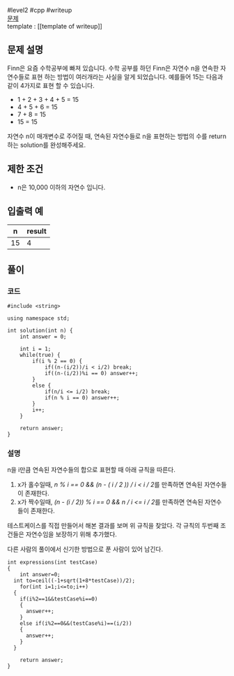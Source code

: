 
#level2 #cpp #writeup  
[문제](https://school.programmers.co.kr/learn/courses/30/lessons/12924)  
template : [[template of writeup]]  

## 문제 설명  

Finn은 요즘 수학공부에 빠져 있습니다. 수학 공부를 하던 Finn은 자연수 n을 연속한 자연수들로 표현 하는 방법이 여러개라는 사실을 알게 되었습니다. 예를들어 15는 다음과 같이 4가지로 표현 할 수 있습니다.  

- 1 + 2 + 3 + 4 + 5 = 15  
- 4 + 5 + 6 = 15  
- 7 + 8 = 15  
- 15 = 15  

자연수 n이 매개변수로 주어질 때, 연속된 자연수들로 n을 표현하는 방법의 수를 return하는 solution를 완성해주세요.  

## 제한 조건  

- n은 10,000 이하의 자연수 입니다.  

## 입출력 예  

| n   | result |  
| --- | ------ |  
| 15  | 4      |  

## 풀이  

### 코드  

```  
#include <string>  

using namespace std;  

int solution(int n) {  
    int answer = 0;  
    
    int i = 1;  
    while(true) {  
        if(i % 2 == 0) {  
            if((n-(i/2))/i < i/2) break;  
            if((n-(i/2))%i == 0) answer++;  
        }  
        else {  
            if(n/i <= i/2) break;  
            if(n % i == 0) answer++;  
        }  
        i++;  
    }  
    
    return answer;  
}  
```  

### 설명  

n을 i만큼 연속된 자연수들의 합으로 표현할 때 아래 규칙을 따른다.  

1. x가 홀수일때, *n % i == 0 && (n - ( i / 2 )) / i < i / 2*를 만족하면 연속된 자연수들이 존재한다.  
2. x가 짝수일때, *(n - (i / 2)) % i == 0 && n / i <= i / 2*를 만족하면 연속된 자연수들이 존재한다.  

테스트케이스를 직접 만들어서 해본 결과를 보며 위 규칙을 찾았다. 각 규칙의 두번째 조건들은 자연수임을 보장하기 위해 추가했다.  

다른 사람의 풀이에서 신기한 방법으로 푼 사람이 있어 남긴다.  

```  
int expressions(int testCase)  
{  
    int answer=0;  
  int to=ceil((-1+sqrt(1+8*testCase))/2);  
    for(int i=1;i<=to;i++)  
  {  
    if(i%2==1&&testCase%i==0)  
    {  
      answer++;  
    }  
    else if(i%2==0&&(testCase%i)==(i/2))  
    {  
      answer++;  
    }  
  }  

    return answer;  
}  
```  
